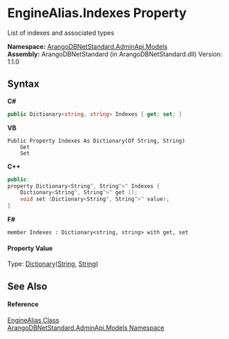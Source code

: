 # EngineAlias.Indexes Property 
 

List of indexes and associated types

**Namespace:**&nbsp;<a href="09a5369e-c1cb-35e0-2a36-7817d39ab37d">ArangoDBNetStandard.AdminApi.Models</a><br />**Assembly:**&nbsp;ArangoDBNetStandard (in ArangoDBNetStandard.dll) Version: 1.1.0

## Syntax

**C#**<br />
``` C#
public Dictionary<string, string> Indexes { get; set; }
```

**VB**<br />
``` VB
Public Property Indexes As Dictionary(Of String, String)
	Get
	Set
```

**C++**<br />
``` C++
public:
property Dictionary<String^, String^>^ Indexes {
	Dictionary<String^, String^>^ get ();
	void set (Dictionary<String^, String^>^ value);
}
```

**F#**<br />
``` F#
member Indexes : Dictionary<string, string> with get, set

```


#### Property Value
Type: <a href="https://docs.microsoft.com/dotnet/api/system.collections.generic.dictionary-2" target="_blank" rel="noopener noreferrer">Dictionary</a>(<a href="https://docs.microsoft.com/dotnet/api/system.string" target="_blank" rel="noopener noreferrer">String</a>, <a href="https://docs.microsoft.com/dotnet/api/system.string" target="_blank" rel="noopener noreferrer">String</a>)

## See Also


#### Reference
<a href="644783a9-370a-b359-096c-32326be38381">EngineAlias Class</a><br /><a href="09a5369e-c1cb-35e0-2a36-7817d39ab37d">ArangoDBNetStandard.AdminApi.Models Namespace</a><br />